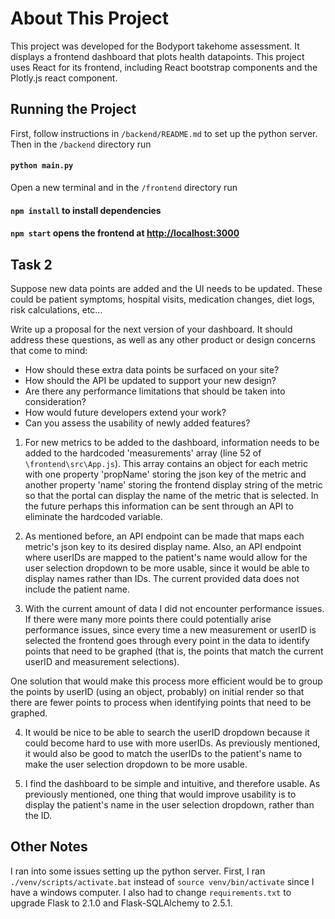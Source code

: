 # About This Project
This project was developed for the Bodyport takehome assessment. It displays a frontend dashboard that plots health datapoints. 
This project uses React for its frontend, including React bootstrap components and the Plotly.js react component.

## Running the Project
First, follow instructions in `/backend/README.md` to set up the python server. Then in the `/backend` directory run 
 #### `python main.py`

Open a new terminal and in the `/frontend` directory run 
 #### `npm install` to install dependencies
 #### `npm start` opens the frontend at [http://localhost:3000](http://localhost:3000)

## Task 2
Suppose new data points are added and the UI needs to be updated.
These could be patient symptoms, hospital visits, medication changes, diet logs, risk calculations, etc...

Write up a proposal for the next version of your dashboard.
It should address these questions, as well as any other product or design concerns that come to mind:

* How should these extra data points be surfaced on your site?
* How should the API be updated to support your new design?
* Are there any performance limitations that should be taken into consideration?
* How would future developers extend your work?
* Can you assess the usability of newly added features?

1. For new metrics to be added to the dashboard, information needs to be added to the hardcoded 'measurements' array (line 52 of `\frontend\src\App.js`). This array contains an object for each metric with one property 'propName' storing the json key of the metric and another property 'name' storing the frontend display string of the metric so that the portal can display the name of the metric that is selected. In the future perhaps this information can be sent through an API to eliminate the hardcoded variable.

2. As mentioned before, an API endpoint can be made that maps each metric's json key to its desired display name. Also, an API endpoint where userIDs are mapped to the patient's name would allow for the user selection dropdown to be more usable, since it would be able to display names rather than IDs. The current provided data does not include the patient name.

3. With the current amount of data I did not encounter performance issues. If there were many more points there could potentially arise performance issues,
since every time a new measurement or userID is selected the frontend goes through every point in the data to identify points that need to be graphed (that is, the points that match the current userID and measurement selections). 

One solution that would make this process more efficient would be to group the points by userID (using an object, probably) on initial render so that there are fewer points to process when identifying points that need to be graphed.

4. It would be nice to be able to search the userID dropdown because it could become hard to use with more userIDs. As previously mentioned, it would also be good to match the userIDs to the patient's name to make the user selection dropdown to be more usable.

5. I find the dashboard to be simple and intuitive, and therefore usable. As previously mentioned, one thing that would improve usability is to display the patient's name in the user selection dropdown, rather than the ID.

## Other Notes
I ran into some issues setting up the python server. First, I ran `./venv/scripts/activate.bat`  instead of `source venv/bin/activate` since I have a windows computer. I also had to change `requirements.txt` to upgrade Flask to 2.1.0 and Flask-SQLAlchemy to 2.5.1.
